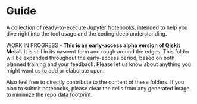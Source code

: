 # Guide

A collection of ready-to-execute Jupyter Notebooks, intended to help you dive right into the tool usage and the coding deep understanding.

WORK IN PROGRESS - **This is an early-access alpha version of Qiskit Metal.** It is still in its nascent form and rough around the edges. This folder will be expanded throughout the early-access period, based on both planned training and your feedback. Please let us know about anything you might want us to add or elaborate upon.

Also feel free to directly contribute to the content of these folders. If you plan to submit notebooks, please clear the cells from any generated image, to minimize the repo data footprint.
